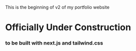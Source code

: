 This is the beginning of v2 of my portfolio website

# Officially Under Construction

### to be built with next.js and tailwind.css